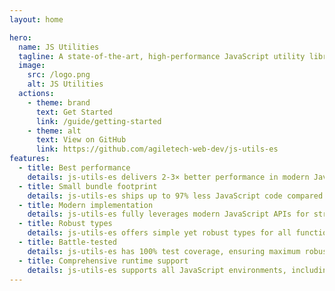 ```yaml
---
layout: home

hero:
  name: JS Utilities
  tagline: A state-of-the-art, high-performance JavaScript utility library with a small bundle size and strong type annotations.
  image:
    src: /logo.png
    alt: JS Utilities
  actions:
    - theme: brand
      text: Get Started
      link: /guide/getting-started
    - theme: alt
      text: View on GitHub
      link: https://github.com/agiletech-web-dev/js-utils-es
features:
  - title: Best performance
    details: js-utils-es delivers 2-3× better performance in modern JavaScript runtimes compared to other libraries.
  - title: Small bundle footprint
    details: js-utils-es ships up to 97% less JavaScript code compared to other alternative libraries.
  - title: Modern implementation
    details: js-utils-es fully leverages modern JavaScript APIs for straightforward and error-free implementation.
  - title: Robust types
    details: js-utils-es offers simple yet robust types for all functions.
  - title: Battle-tested
    details: js-utils-es has 100% test coverage, ensuring maximum robustness.
  - title: Comprehensive runtime support
    details: js-utils-es supports all JavaScript environments, including Node.js, Deno, Bun, and browsers.
---
```

